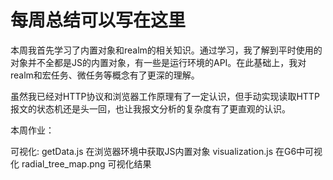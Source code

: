 # 每周总结可以写在这里

本周我首先学习了内置对象和realm的相关知识。通过学习，我了解到平时使用的对象并不全都是JS的内置对象，有一些是运行环境的API。在此基础上，我对realm和宏任务、微任务等概念有了更深的理解。

虽然我已经对HTTP协议和浏览器工作原理有了一定认识，但手动实现读取HTTP报文的状态机还是头一回，也让我报文分析的复杂度有了更直观的认识。

本周作业：

可视化:
getData.js 在浏览器环境中获取JS内置对象
visualization.js 在G6中可视化
radial_tree_map.png 可视化结果